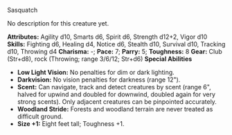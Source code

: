 Sasquatch

No description for this creature yet.

**Attributes:** Agility d10, Smarts d6, Spirit d6, Strength d12+2, Vigor
d10
**Skills:** Fighting d6, Healing d4, Notice d6, Stealth d10, Survival
d10, Tracking d10, Throwing d4
**Charisma:** -; **Pace:** 7; **Parry:** 5; **Toughness:** 8
**Gear:** Club (Str+d8), rock (Throwing; range 3/6/12; Str+d6)
**Special Abilities**
- **Low Light Vision:** No penalties for dim or dark lighting.
- **Darkvision:** No vision penalties for darkness (range 12").
- **Scent:** Can navigate, track and detect creatures by scent (range
6", halved for upwind and doubled for downwind, doubled again for very
strong scents). Only adjacent creatures can be pinpointed accurately.
- **Woodland Stride:** Forests and woodland terrain are never treated as
difficult ground.
- **Size +1:** Eight feet tall; Toughness +1.

